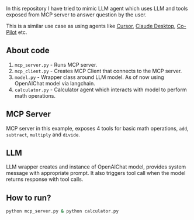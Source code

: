 In this repository I have tried to mimic LLM agent which uses LLM and tools exposed from MCP server to answer question by the user. 

This is a similar use case as using agents like [Cursor](https://cursor.com/en), [Claude Desktop](https://claude.ai/download), [Co-Pilot](https://github.com/features/copilot) etc.

About code
-----------
1. `mcp_server.py` - Runs MCP server.
2. `mcp_client.py` - Creates MCP Client that connects to the MCP server.
3. `model.py` - Wrapper class around LLM model. As of now using OpenAIChat model via langchain.
3. `calculator.py` - Calculator agent which interacts with model to perform math operations.

MCP Server
-----------
MCP server in this example, exposes 4 tools for basic math operations, `add`, `subtract`, `multiply` and `divide`.

LLM
-----------
LLM wrapper creates and instance of OpenAIChat model, provides system message with appropriate prompt. It also triggers tool call when the model returns response with tool calls.


How to run?
-----------
```sh
python mcp_server.py & python calculator.py
```